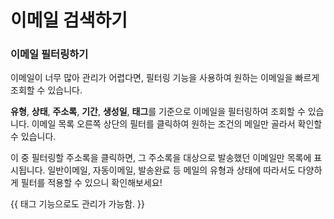 # 이메일 검색하기

### 이메일 필터링하기 <a href="#undefined" id="undefined"></a>

이메일이 너무 많아 관리가 어렵다면, 필터링 기능을 사용하여 원하는 이메일을 빠르게 조회할 수 있습니다.

**유형**, **상태**, **주소록**, **기간**, **생성일**, **태그**를 기준으로 이메일을 필터링하여 조회할 수 있습니다. 이메일 목록 오른쪽 상단의 필터를 클릭하여 원하는 조건의 메일만 골라서 확인할 수 있습니다.

이 중 필터링할 주소록을 클릭하면, 그 주소록을 대상으로 발송했던 이메일만 목록에 표시됩니다. 일반이메일, 자동이메일, 발송완료 등 메일의 유형과 상태에 따라서도 다양하게 필터를 적용할 수 있으니 확인해보세요!

\{{ 태그 기능으로도 관리가 가능함. \}}
